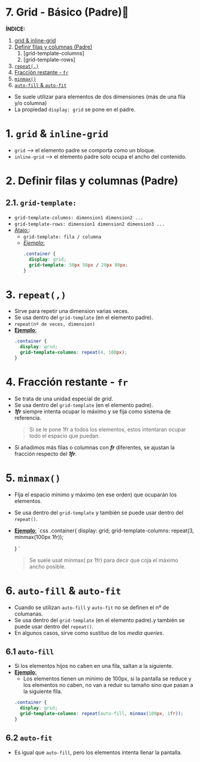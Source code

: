 # 7. Grid - Básico (Padre)🐻

**ÍNDICE:**

1. [grid & inline-grid](#inline-grid)
2. [Definir filas y columnas (Padre)](#template)
   1. [grid-template-columns]
   2. [grid-template-rows]
3. [`repeat(,)`](#repeat)
4. [Fracción restante - `fr`](#fr)
5. [`minmax()`](#minmax)
6. [`auto-fill` & `auto-fit`](#auto)

- Se suele utilizar para elementos de dos dimensiones (más de una fila y/o columna)
- La propiedad `display: grid` se pone en el padre.

# 1. `grid` & `inline-grid` <a name='inline-grid'></a>

- `grid` --> el elemento padre se comporta como un bloque.
- `inline-grid` --> el elemento padre solo ocupa el ancho del contenido.

# 2. Definir filas y columnas (Padre)<a name='template'></a>

## 2.1. `grid-template:`

- `grid-template-columns: dimension1 dimension2 ...`
- `grid-template-rows: dimension1 dimension2 dimension3 ...`
- <u>Atajo:</u>:
  - `grid-template: fila / columna`
  - <u>*Ejemplo*:</u>
    ```css
    .container {
      display: grid;
      grid-template: 50px 50px / 20px 80px;
    }
    ```

# 3. `repeat(,)`<a name=repeat></a>

- Sirve para repetir una dimension varias veces.
- Se usa dentro del `grid-template` (en el elemento padre).
- `repeat(nº de veces, dimension)`
- <u>**Ejemplo**:</u>
  ```css
  .container {
    display: grid;
    grid-template-columns: repeat(4, 100px);
  }
  ```

# 4. Fracción restante - `fr`<a name=fr></a>

- Se trata de una unidad especial de _grid_.
- Se usa dentro del `grid-template` (en el elemento padre).
- **_1fr_** siempre intenta ocupar lo máximo y se fija como sistema de referencia.
  > Si se le pone 1fr a todos los elementos, estos intentaran ocupar todo el espacio que puedan.
- Si añadimos más filas o columnas con **_fr_** diferentes, se ajustan la fracción respecto del **_1fr_**.

# 5. `minmax()`<a name=minmax></a>

- FIja el espacio mínimo y máximo (en ese orden) que ocuparán los elementos.
- Se usa dentro del `grid-template` y también se puede usar dentro del `repeat()`.
- <u>**Ejemplo**:</u>
  `css
	.container{
		display: grid;
		grid-template-columns: repeat(3, minmax(100px 1fr));
		
	}
`
  > Se suele usat minmax( px 1fr) para decir que coja el máximo ancho posible.

# 6. `auto-fill` & `auto-fit` <a name=auto></a>

- Cuando se utilizan `auto-fill` y `auto-fit` no se definen el nº de columanas.
- Se usa dentro del `grid-template` (en el elemento padre).y también se puede usar dentro del `repeat()`.
- En algunos casos, sirve como sustituo de los _media queries_.

## 6.1 `auto-fill`

- Si los elementos hijos no caben en una fila, saltan a la siguiente.
- <u>**Ejemplo**:</u>
  - Los elementos tienen un mínimo de 100px, si la pantalla se reduce y los elementos no caben, no van a reduir su tamaño sino que pasan a la siguiente fila.
  ```css
  .container {
    display: grid;
    grid-template-columns: repeat(auto-fill, minmax(100px, 1fr));
  }
  ```

## 6.2 `auto-fit`

- Es igual que `auto-fill`, pero los elementos intenta llenar la pantalla.
